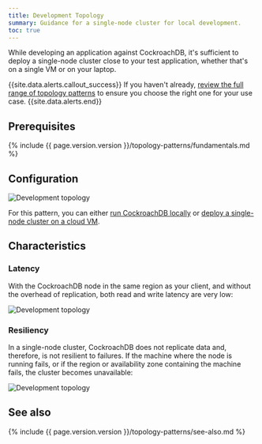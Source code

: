 ```yaml
---
title: Development Topology
summary: Guidance for a single-node cluster for local development.
toc: true
---
```


While developing an application against CockroachDB, it's sufficient to deploy a single-node cluster close to your test application, whether that's on a single VM or on your laptop.

{{site.data.alerts.callout_success}}
If you haven't already, [review the full range of topology patterns](topology-patterns.html) to ensure you choose the right one for your use case.
{{site.data.alerts.end}}

## Prerequisites

{% include {{ page.version.version }}/topology-patterns/fundamentals.md %}

## Configuration

<img src="{{ 'images/v21.1/topology-patterns/topology_development1.png' | relative_url }}" alt="Development topology" style="max-width:100%" />

For this pattern, you can either [run CockroachDB locally](start-a-local-cluster.html) or [deploy a single-node cluster on a cloud VM](manual-deployment.html).

## Characteristics

### Latency

With the CockroachDB node in the same region as your client, and without the overhead of replication, both read and write latency are very low:

<img src="{{ 'images/v21.1/topology-patterns/topology_development_latency.png' | relative_url }}" alt="Development topology" style="max-width:100%" />

### Resiliency

In a single-node cluster, CockroachDB does not replicate data and, therefore, is not resilient to failures. If the machine where the node is running fails, or if the region or availability zone containing the machine fails, the cluster becomes unavailable:

<img src="{{ 'images/v21.1/topology-patterns/topology_development2.png' | relative_url }}" alt="Development topology" style="max-width:100%" />

## See also

{% include {{ page.version.version }}/topology-patterns/see-also.md %}
